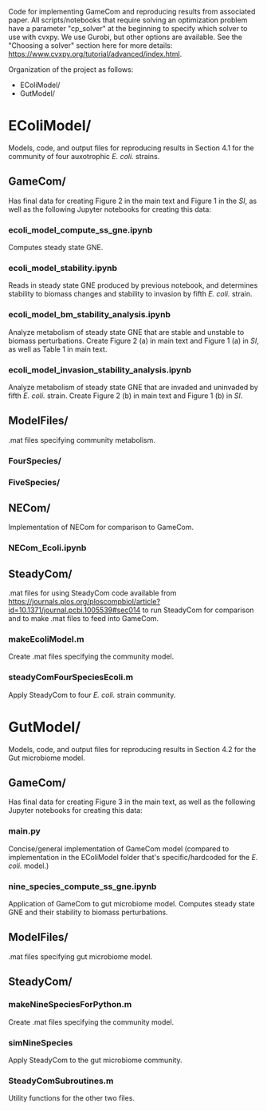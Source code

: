 Code for implementing GameCom and reproducing results from associated paper. All scripts/notebooks that 
require solving an optimization problem have a parameter "cp_solver" at the beginning to specify which solver 
to use with cvxpy. We use Gurobi, but other options are available. See the "Choosing a solver" 
section here for more details: https://www.cvxpy.org/tutorial/advanced/index.html.

Organization of the project as follows:

- EColiModel/
- GutModel/

# EColiModel/

Models, code, and output files for reproducing results 
in Section 4.1 for the community of four auxotrophic 
*E. coli.* strains.

## GameCom/

Has final data for creating Figure 2 in the main text 
and Figure 1 in the *SI*, as well as the following 
Jupyter notebooks for creating this data:

### ecoli_model_compute_ss_gne.ipynb

Computes steady state GNE. 

### ecoli_model_stability.ipynb

Reads in steady state GNE produced by previous notebook, 
and determines stability to biomass changes and 
stability to invasion by fifth *E. coli.* strain.

### ecoli_model_bm_stability_analysis.ipynb

Analyze metabolism of steady state GNE that are 
stable and unstable to biomass perturbations. Create 
Figure 2 (a) in main text and Figure 1 (a) in *SI*, 
as well as Table 1 in main text.

### ecoli_model_invasion_stability_analysis.ipynb

Analyze metabolism of steady state GNE that are 
invaded and uninvaded by fifth *E. coli.* strain.
Create Figure 2 (b) in main text and Figure 1 (b) in 
*SI*.

## ModelFiles/

.mat files specifying community metabolism.

### FourSpecies/

### FiveSpecies/

## NECom/

Implementation of NECom for comparison to GameCom.

### NECom_Ecoli.ipynb

## SteadyCom/

.mat files for using SteadyCom code available from 
https://journals.plos.org/ploscompbiol/article?id=10.1371/journal.pcbi.1005539#sec014 to run SteadyCom for 
comparison and to make .mat files to feed into GameCom.

### makeEcoliModel.m

Create .mat files specifying the community model.

### steadyComFourSpeciesEcoli.m

Apply SteadyCom to four *E. coli.* strain community.

# GutModel/

Models, code, and output files for reproducing results 
in Section 4.2 for the Gut microbiome model.

## GameCom/

Has final data for creating Figure 3 in the main text, as well 
as the following Jupyter notebooks for creating this data:

### main.py

Concise/general implementation of GameCom model (compared 
to implementation in the EColiModel folder that's 
specific/hardcoded for the *E. coli.* model.)

### nine_species_compute_ss_gne.ipynb

Application of GameCom to gut microbiome model. Computes 
steady state GNE and their stability to biomass perturbations.

## ModelFiles/

.mat files specifying gut microbiome model.

## SteadyCom/

### makeNineSpeciesForPython.m

Create .mat files specifying the community model.

### simNineSpecies

Apply SteadyCom to the gut microbiome community.

### SteadyComSubroutines.m

Utility functions for the other two files.

